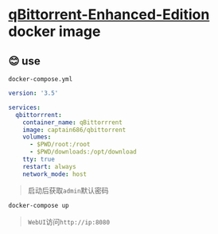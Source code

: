 # [qBittorrent-Enhanced-Edition](https://github.com/c0re100/qBittorrent-Enhanced-Edition) docker image

## 😊 use

`docker-compose.yml`

```yml
version: '3.5'

services:
  qbittorrrent:
    container_name: qBittorrrent
    image: captain686/qbittorrent
    volumes:
      - $PWD/root:/root
      - $PWD/downloads:/opt/download
    tty: true
    restart: always
    network_mode: host

```
> 启动后获取`admin`默认密码
```bash
docker-compose up
```
> `WebUI`访问`http://ip:8080`
